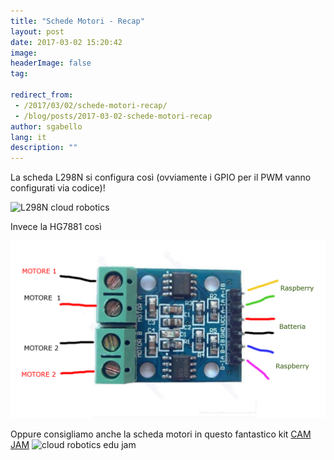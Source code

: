 ```yaml
---
title: "Schede Motori - Recap"
layout: post
date: 2017-03-02 15:20:42
image:
headerImage: false
tag:

redirect_from: 
 - /2017/03/02/schede-motori-recap/
 - /blog/posts/2017-03-02-schede-motori-recap
author: sgabello
lang: it
description: ""
---
```


La scheda L298N si configura così (ovviamente i GPIO per il PWM vanno configurati via codice)!

![L298N cloud robotics](http://1.bp.blogspot.com/-3ZFzrW0OeFc/U-d6eAyvJ2I/AAAAAAAAAm8/pumWauPEMqA/s1600/RaspberryPiL298N_H_BridgeMotorController.png )

Invece la HG7881 così

![cloud robotics HG7881](https://raw.githubusercontent.com/sgabello1/Dotbot-Kit-e-Tutorial/master/tut/dotbot_git2/maxresdefault.png)

Oppure consigliamo anche la scheda motori in questo fantastico kit [CAM JAM](https://thepihut.com/collections/camjam-edukit/products/camjam-edukit-3-robotics)
![cloud robotics edu jam](https://cdn.shopify.com/s/files/1/0176/3274/products/101685_1024x1024.jpg?v=1477646110)
